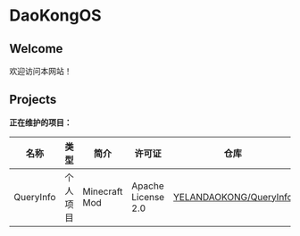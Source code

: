 # DaoKongOS

## Welcome

欢迎访问本网站！

## Projects

**正在维护的项目：**

| 名称 | 类型 | 简介 | 许可证 | 仓库 | 链接 |
| --- | --- | --- | --- | --- | --- |
| QueryInfo | 个人项目 | Minecraft Mod |  Apache License 2.0 | [YELANDAOKONG/QueryInfo](https://github.com/YELANDAOKONG/QueryInfo/) | [Modrinth](https://modrinth.com/mod/queryinfo/) [MC百科](https://www.mcmod.cn/class/18563.html)|


